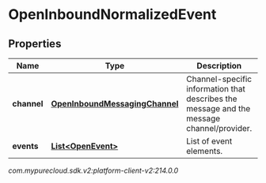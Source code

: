 # OpenInboundNormalizedEvent


## Properties

| Name | Type | Description | Notes |
| ------------ | ------------- | ------------- | ------------- |
| **channel** | [**OpenInboundMessagingChannel**](OpenInboundMessagingChannel) | Channel-specific information that describes the message and the message channel/provider. |  |
| **events** | [**List&lt;OpenEvent&gt;**](OpenEvent) | List of event elements. |  |




_com.mypurecloud.sdk.v2:platform-client-v2:214.0.0_
